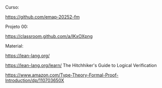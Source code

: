Curso:

https://github.com/emap-20252-fm


Projeto 00:

https://classroom.github.com/a/lKxOXpng

Material:

https://lean-lang.org/

https://lean-lang.org/learn/ 
  The Hitchhiker's Guide to Logical Verification

https://www.amazon.com/Type-Theory-Formal-Proof-Introduction/dp/110703650X
